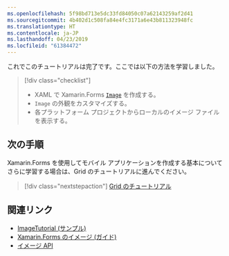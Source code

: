 ```yaml
---
ms.openlocfilehash: 5f98bd713e5dc33fd84050c07a62143259af2d41
ms.sourcegitcommit: 4b402d1c508fa84e4fc3171a6e43b811323948fc
ms.translationtype: HT
ms.contentlocale: ja-JP
ms.lasthandoff: 04/23/2019
ms.locfileid: "61384472"
---
```

これでこのチュートリアルは完了です。ここでは以下の方法を学習しました。

> [!div class="checklist"]
> - XAML で Xamarin.Forms [`Image`](xref:Xamarin.Forms.Image) を作成する。
> - `Image` の外観をカスタマイズする。
> - 各プラットフォーム プロジェクトからローカルのイメージ ファイルを表示する。

## <a name="next-steps"></a>次の手順

Xamarin.Forms を使用してモバイル アプリケーションを作成する基本についてさらに学習する場合は、Grid のチュートリアルに進んでください。

> [!div class="nextstepaction"]
> [Grid のチュートリアル](~/get-started/tutorials/grid/index.yml)

## <a name="related-links"></a>関連リンク

- [ImageTutorial (サンプル)](https://developer.xamarin.com/samples/xamarin-forms/GetStarted/Tutorials/ImageTutorial)
- [Xamarin.Forms のイメージ (ガイド)](~/xamarin-forms/user-interface/images.md)
- [イメージ API](xref:Xamarin.Forms.Image)
